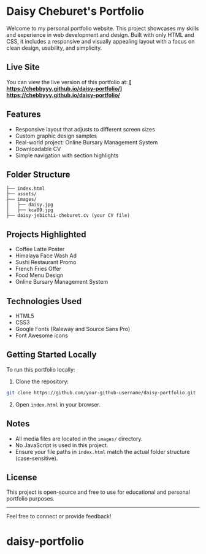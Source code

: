# Daisy Cheburet's Portfolio

Welcome to my personal portfolio website. This project showcases my skills and experience in web development and design. Built with only HTML and CSS, it includes a responsive and visually appealing layout with a focus on clean design, usability, and simplicity.

## Live Site

You can view the live version of this portfolio at:
**[ https://chebbyyy.github.io/daisy-portfolio/] https://chebbyyy.github.io/daisy-portfolio/**

## Features

* Responsive layout that adjusts to different screen sizes
* Custom graphic design samples
* Real-world project: Online Bursary Management System
* Downloadable CV
* Simple navigation with section highlights

## Folder Structure

```
├── index.html
├── assets/
├── images/
│   ├── daisy.jpg
│   ├── kca09.jpg
├── daisy-jebichii-cheburet.cv (your CV file)
```

## Projects Highlighted

* Coffee Latte Poster
* Himalaya Face Wash Ad
* Sushi Restaurant Promo
* French Fries Offer
* Food Menu Design
* Online Bursary Management System

## Technologies Used

* HTML5
* CSS3
* Google Fonts (Raleway and Source Sans Pro)
* Font Awesome icons

## Getting Started Locally

To run this portfolio locally:

1. Clone the repository:

```bash
git clone https://github.com/your-github-username/daisy-portfolio.git
```

2. Open `index.html` in your browser.

## Notes

* All media files are located in the `images/` directory.
* No JavaScript is used in this project.
* Ensure your file paths in `index.html` match the actual folder structure (case-sensitive).

## License

This project is open-source and free to use for educational and personal portfolio purposes.

---

Feel free to connect or provide feedback!
# daisy-portfolio
